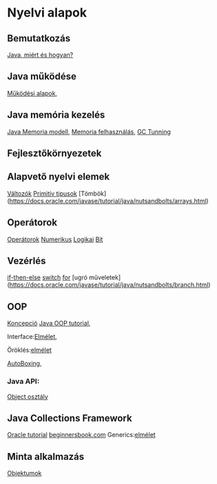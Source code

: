 # Nyelvi alapok

## Bemutatkozás
[Java, miért és hogyan?](http://prezi.com/ojdkfr2pyuxs/?utm_campaign=share&utm_medium=copy)
 
## Java működése
[Működési alapok](https://docs.oracle.com/javase/tutorial/getStarted/intro/definition.html),

## Java memória kezelés
[Java Memoria modell](http://www.journaldev.com/2856/java-jvm-memory-model-memory-management-in-java),
[Memoria felhasználás](https://youtu.be/_y7k_0edvuY),
[GC Tunning](https://docs.oracle.com/javase/8/docs/technotes/guides/vm/gctuning/)
 
## Fejlesztőkörnyezetek


## Alapvető nyelvi elemek
[Változók](https://docs.oracle.com/javase/tutorial/java/nutsandbolts/variables.html)
[Primitív tipusok](https://docs.oracle.com/javase/tutorial/java/nutsandbolts/datatypes.html)
[Tömbök] (https://docs.oracle.com/javase/tutorial/java/nutsandbolts/arrays.html)

## Operátorok
[Operátorok](https://docs.oracle.com/javase/tutorial/java/nutsandbolts/operators.html)
[Numerikus](https://docs.oracle.com/javase/tutorial/java/nutsandbolts/op1.html)
[Logikai](https://docs.oracle.com/javase/tutorial/java/nutsandbolts/op2.html)
[Bit](https://docs.oracle.com/javase/tutorial/java/nutsandbolts/op3.html)


## Vezérlés
[if-then-else](https://docs.oracle.com/javase/tutorial/java/nutsandbolts/if.html)
[switch](https://docs.oracle.com/javase/tutorial/java/nutsandbolts/switch.html)
[for](https://docs.oracle.com/javase/tutorial/java/nutsandbolts/for.html)
[ugró műveletek] (https://docs.oracle.com/javase/tutorial/java/nutsandbolts/branch.html)

## OOP
[Koncepció](https://docs.oracle.com/javase/tutorial/java/concepts/index.html)
[Java OOP tutorial](https://docs.oracle.com/javase/tutorial/java/javaOO/),

Interface:[Elmélet](https://docs.oracle.com/javase/tutorial/java/IandI/createinterface.html),

Öröklés:[elmélet](https://docs.oracle.com/javase/tutorial/java/IandI/subclasses.html)	

[AutoBoxing](http://beginnersbook.com/2014/09/java-autoboxing-and-unboxing-with-examples/),

### Java API:
[Object osztály](https://docs.oracle.com/javase/8/docs/api/java/lang/Object.html)


## Java Collections Framework
[Oracle tutorial](https://docs.oracle.com/javase/tutorial/collections/TOC.html)
[beginnersbook.com](http://beginnersbook.com/java-collections-tutorials/)
Generics:[elmélet](https://docs.oracle.com/javase/tutorial/extra/generics/index.html)

## Minta alkalmazás
[Objektumok](https://drive.google.com/a/mozilla.hu/file/d/0B1KKcFVZjEOjNXBiZHR3cGFVU0U/view?usp=sharing)

